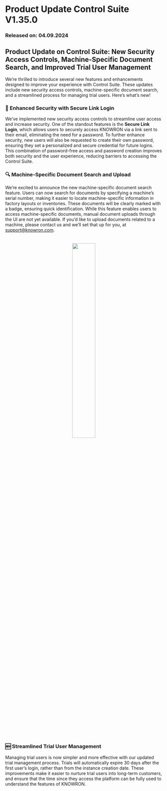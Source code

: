 # Product Update Control Suite V1.35.0

### Released on: 04.09.2024

## Product Update on Control Suite: New Security Access Controls, Machine-Specific Document Search, and Improved Trial User Management

We’re thrilled to introduce several new features and enhancements designed to improve your experience with Control Suite. These updates include new security access controls, machine-specific document search, and a streamlined process for managing trial users. Here’s what’s new!

### 🔑 Enhanced Security with Secure Link Login

We’ve implemented new security access controls to streamline user access and increase security. One of the standout features is the **Secure Link Login**, which allows users to securely access KNOWRON via a link sent to their email, eliminating the need for a password. To further enhance security, new users will also be requested to create their own password, ensuring they set a personalized and secure credential for future logins. This combination of password-free access and password creation improves both security and the user experience, reducing barriers to accessing the Control Suite.


### 🔍 Machine-Specific Document Search and Upload

We’re excited to announce the new machine-specific document search feature. Users can now search for documents by specifying a machine’s serial number, making it easier to locate machine-specific information in factory layouts or inventories. These documents will be clearly marked with a badge, ensuring quick identification. While this feature enables users to access machine-specific documents, manual document uploads through the UI are not yet available. If you’d like to upload documents related to a machine, please contact us and we’ll set that up for you, at [support@knowron.com](mailto:support@knowron.com).

<p align="center"  style="padding: 20px;"><img src="https://i.imgur.com/T5wWuqH.png" width="40%"></p>

### 🆕 Streamlined Trial User Management

Managing trial users is now simpler and more effective with our updated trial management process. Trials will automatically expire 30 days after the first user’s login, rather than from the instance creation date. These improvements make it easier to nurture trial users into long-term customers, and ensure that the time since they access the platform can be fully used to understand the features of KNOWRON.






